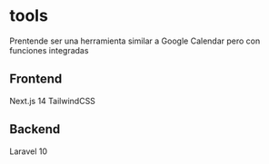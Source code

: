 # tools
Prentende ser una herramienta similar a Google Calendar pero con funciones integradas

## Frontend 
Next.js 14
TailwindCSS

## Backend
Laravel 10
